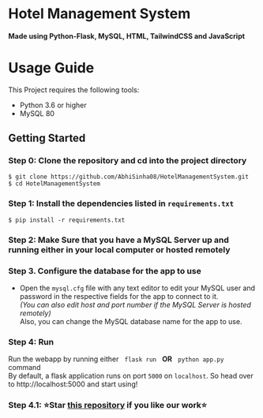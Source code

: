 # Hotel Management System
#### Made using Python-Flask, MySQL, HTML, TailwindCSS and JavaScript

# Usage Guide
This Project requires the following tools:
- Python 3.6 or higher
- MySQL 80

## Getting Started
### Step 0: Clone the repository and cd into the project directory
```
$ git clone https://github.com/AbhiSinha08/HotelManagementSystem.git
$ cd HotelManagementSystem
```
### Step 1: Install the dependencies listed in `requirements.txt`
```
$ pip install -r requirements.txt
```
### Step 2: Make Sure that you have a MySQL Server up and running either in your local computer or hosted remotely

### Step 3. Configure the database for the app to use
- Open the `mysql.cfg` file with any text editor to edit your MySQL user and password in the respective fields for the app to connect to it.<br/>
*(You can also edit host and port number if the MySQL Server is hosted remotely)*<br/>
Also, you can change the MySQL database name for the app to use.

### Step 4: Run
Run the webapp by running either &nbsp; `flask run` &nbsp; **OR** &nbsp; `python app.py` &nbsp; command<br/>
By default, a flask application runs on port `5000` on `localhost`. So head over to http://localhost:5000 and start using!
### Step 4.1: :star:Star [this repository](https://github.com/AbhiSinha08/HotelManagementSystem) if you like our work⭐
